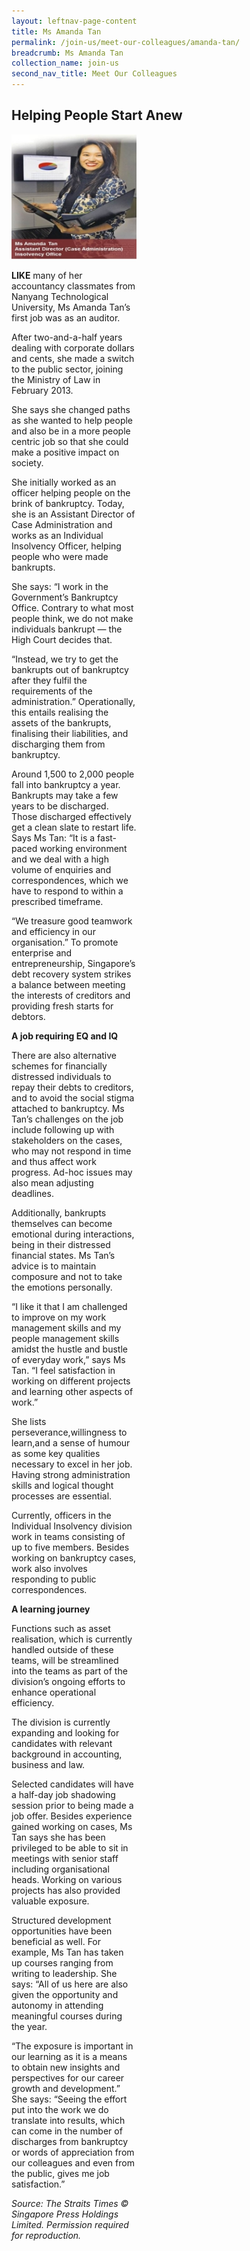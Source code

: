 ```yaml
---
layout: leftnav-page-content
title: Ms Amanda Tan
permalink: /join-us/meet-our-colleagues/amanda-tan/
breadcrumb: Ms Amanda Tan
collection_name: join-us
second_nav_title: Meet Our Colleagues
---
```


<style>
  .image {width: 200px;}
  .image img {max-width: 100%;}
</style>

Helping People Start Anew
---

<div class="image"><img src="/images/1456125329440.jpg/"</div>

**LIKE** many of her accountancy classmates from Nanyang Technological University, Ms Amanda Tan’s first job was as an auditor.

After two-and-a-half years dealing with corporate dollars and cents, she made a switch to the public sector, joining the Ministry of Law in February 2013.

She says she changed paths as she wanted to help people and also be in a more people centric job so that she could make a positive impact on society.

She initially worked as an officer helping people on the brink of bankruptcy. Today, she is an Assistant Director of Case Administration and works as an Individual Insolvency Officer, helping people who were made bankrupts.

She says: “I work in the Government’s Bankruptcy Office. Contrary to what most people think, we do not make individuals bankrupt — the High Court decides that.
 
“Instead, we try to get the bankrupts out of bankruptcy after they fulfil the requirements of the administration.” Operationally, this entails realising the assets of the bankrupts, finalising their liabilities, and discharging them from bankruptcy.
 
Around 1,500 to 2,000 people fall into bankruptcy a year. Bankrupts may take a few years to be discharged. Those discharged effectively get a clean slate to restart life. Says Ms Tan: “It is a fast-paced working environment and we deal with a high volume of enquiries and correspondences, which we have to respond to within a prescribed timeframe.
 
“We treasure good teamwork and efficiency in our organisation.” To promote enterprise and entrepreneurship, Singapore’s debt recovery system strikes a balance between meeting the interests of creditors and providing fresh starts for debtors.

**A job requiring EQ and IQ**

There are also alternative schemes for financially distressed individuals to repay their debts to creditors, and to avoid the social stigma attached to bankruptcy. Ms Tan’s challenges on the job include following up with stakeholders on the cases, who may not respond in time and thus affect work progress. Ad-hoc issues may also mean adjusting deadlines.

Additionally, bankrupts themselves can become emotional during interactions, being in their distressed financial states. Ms Tan’s advice is to maintain composure and not to take the emotions personally.

“I like it that I am challenged to improve on my work management skills and my people management skills amidst the hustle and bustle of everyday work,” says Ms Tan. “I feel satisfaction in working on different projects and learning other aspects of work.”

She lists perseverance,willingness to learn,and a sense of humour as some key qualities necessary to excel in her job. Having strong administration skills and logical thought processes are essential.

Currently, officers in the Individual Insolvency division work in teams consisting of up to five members. Besides working on bankruptcy cases, work also involves responding to public correspondences.

**A learning journey**

Functions such as asset realisation, which is currently handled outside of these teams, will be streamlined into the teams as part of the division’s ongoing efforts to enhance operational efficiency.

The division is currently expanding and looking for candidates with relevant background in accounting, business and law.

Selected candidates will have a half-day job shadowing session prior to being made a job offer. Besides experience gained working on cases, Ms Tan says she has been privileged to be able to sit in meetings with senior staff including organisational heads. Working on various projects has also provided valuable exposure.

Structured development opportunities have been beneficial as well. For example, Ms Tan has taken up courses ranging from writing to leadership. She says: “All of us here are also given the opportunity and autonomy in attending meaningful courses during the year.

“The exposure is important in our learning as it is a means to obtain new insights and perspectives for our career growth and development.” She says: “Seeing the effort put into the work we do translate into results, which can come in the number of discharges from bankruptcy or words of appreciation from our colleagues and even from the public, gives me job satisfaction.”

*Source: The Straits Times © Singapore Press Holdings Limited. Permission required for reproduction.*
